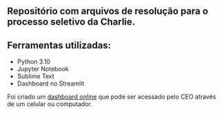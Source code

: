 ## Repositório com arquivos de resolução para o processo seletivo da Charlie.

## Ferramentas utilizadas:
  - Python 3.10
  - Jupyter Notebook
  - Sublime Text
  - Dashboard no Streamlit


Foi criado um [dashboard online](https://leassis91-charlie-case-dashboard-charlie-peo0xg.streamlit.app/) que pode ser acessado pelo CEO através de um celular ou computador.
